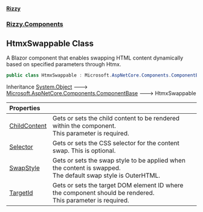#### [Rizzy](index.md 'index')
### [Rizzy.Components](Rizzy.Components.md 'Rizzy.Components')

## HtmxSwappable Class

A Blazor component that enables swapping HTML content dynamically based on specified parameters through Htmx.

```csharp
public class HtmxSwappable : Microsoft.AspNetCore.Components.ComponentBase
```

Inheritance [System.Object](https://docs.microsoft.com/en-us/dotnet/api/System.Object 'System.Object') &#129106; [Microsoft.AspNetCore.Components.ComponentBase](https://docs.microsoft.com/en-us/dotnet/api/Microsoft.AspNetCore.Components.ComponentBase 'Microsoft.AspNetCore.Components.ComponentBase') &#129106; HtmxSwappable

| Properties | |
| :--- | :--- |
| [ChildContent](Rizzy.Components.HtmxSwappable.ChildContent.md 'Rizzy.Components.HtmxSwappable.ChildContent') | Gets or sets the child content to be rendered within the component.<br/>This parameter is required. |
| [Selector](Rizzy.Components.HtmxSwappable.Selector.md 'Rizzy.Components.HtmxSwappable.Selector') | Gets or sets the CSS selector for the content swap. This is optional. |
| [SwapStyle](Rizzy.Components.HtmxSwappable.SwapStyle.md 'Rizzy.Components.HtmxSwappable.SwapStyle') | Gets or sets the swap style to be applied when the content is swapped.<br/>The default swap style is OuterHTML. |
| [TargetId](Rizzy.Components.HtmxSwappable.TargetId.md 'Rizzy.Components.HtmxSwappable.TargetId') | Gets or sets the target DOM element ID where the component should be rendered.<br/>This parameter is required. |
